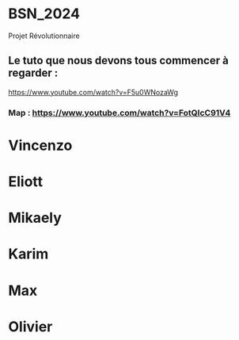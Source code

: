 # BSN_2024
Projet Révolutionnaire

## Le tuto que nous devons tous commencer à regarder :

https://www.youtube.com/watch?v=F5u0WNozaWg

### Map : https://www.youtube.com/watch?v=FotQIcC91V4


# Vincenzo

# Eliott

# Mikaely

# Karim

# Max

# Olivier